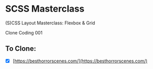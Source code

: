 # SCSS Masterclass

(S)CSS Layout Masterclass: Flexbox & Grid

Clone Coding 001

## To Clone:

- [x] [https://besthorrorscenes.com/](https://besthorrorscenes.com/)
